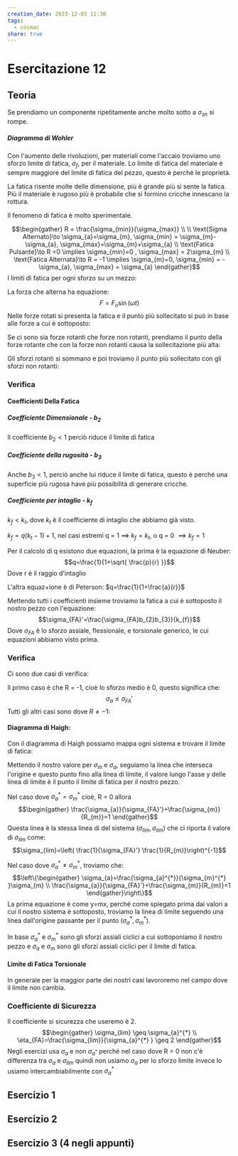 ```yaml
---
creation_date: 2023-12-03 11:38
tags:
  - cosmac
share: true
---
```

# Esercitazione 12

## Teoria

Se prendiamo un componente ripetitamente anche molto sotto a $\sigma_{sn}$ si rompe.
##### Diagramma di Wohler

<!Diagramma di Wohler>
Con l'aumento delle rivoluzioni, per materiali come l'accaio troviamo uno sforzo limite di fatica, $\sigma_{f}$, per il materiale. Lo limite di fatica del materiale è sempre maggiore del limite di fatica del pezzo, questo è perché le proprietà.

La fatica risente molte delle dimensione, più è grande più si sente la fatica. Più il materiale è rugoso più è probabile che si formino cricche innescano la rottura.

<!Diagramma sforzo alternato>

Il fenomeno di fatica è molto sperimentale.

$$\begin{gather}
R = \frac{\sigma_{min}}{\sigma_{max}} \\ \\
\text{Sigma Alternato}\to \sigma_{a}=\sigma_{m}, \sigma_{min} = \sigma_{m}-\sigma_{a}, \sigma_{max}=\sigma_{m}+\sigma_{a} \\
\text{Fatica Pulsante}\to R =0 \implies  \sigma_{min}=0 , \sigma_{max} = 2\sigma_{m} \\
\text{Fatica Alternata}\to R = -1 \implies  \sigma_{m}=0, \sigma_{min} = -\sigma_{a}, \sigma_{max} = \sigma_{a}
\end{gather}$$
I limiti di fatica per ogni sforzo su un mezzo:
<!Diagramma limite di fatica per ogni sforzo>

La forza che alterna ha equazione:
$$F = F_{o}\sin(\omega t)$$
Nelle forze rotati si presenta la fatica e il punto più sollecitato si può in base alle forze a cui è sottoposto:
<!Diagramma forze rotanti>

Se ci sono sia forze rotanti che forze non rotanti, prendiamo il punto della forze rotante che con la forze non rotanti causa la sollecitazione più alta:

<!Digramma forze rotanti e non-rotanti>

Gli sforzi rotanti si sommano e poi troviamo il punto più sollecitato con gli sforzi non rotanti:
<!Diagramma somma di rotanti>

### Verifica

#### Coefficienti Della Fatica

##### Coefficiente Dimensionale - $b_{2}$

Il coefficiente $b_{2} <1$ perciò riduce il limite di fatica

<!Diagramma b2>

##### Coefficiente della rugosità - $b_{3}$

Anche $b_{3}<1$, perciò anche lui riduce il limite di fatica, questo è perché una superficie più rugosa have più possibilità di generare cricche.

<!Diagramma b3>
##### Coefficiente per intaglio - $k_{f}$

$k_{f}<k_{t}$, dove $k_{t}$ è il coefficiente di intaglio che abbiamo già visto.

$k_{f}= q(k_{t}-1)+1$, nei casi estremi q = 1 $\implies$ $k_{f}=k_{t}$, o q = 0 $\implies k_{f}=1$

Per il calcolo di q esistono due equazioni, la prima è la equazione di Neuber:
$$q=\frac{1}{1+\sqrt{ \frac{p}{r} }}$$
Dove r è il raggio d'intaglio

<!Diagramma per Neuber>

L'altra equaz+ione è di Peterson: $q=\frac{1}{1+\frac{a}{r}}$
<!Diagramma per peterson>

Mettendo tutti i coefficienti insieme troviamo la fatica a cui è sottoposto il nostro pezzo con l'equazione:
$$\sigma_{FA}'=\frac{\sigma_{FA}b_{2}b_{3}}{k_{f}}$$
Dove $\sigma_{FA}$ è lo sforzo assiale, flessionale, e torsionale generico, le cui equazioni abbiamo visto prima.

### Verifica
Ci sono due casi di verifica:

Il primo caso è che R = -1, cioè lo sforzo medio è 0, questo significa che:
$$\sigma_{a}\leq\sigma_{FA}'$$
Tutti gli altri casi sono dove $R \neq -1$:

#### Diagramma di Haigh:

Con il diagramma di Haigh possiamo mappa ogni sistema e trovare il limite di fatica:
<!Diagramma di Haigh>

Mettendo il nostro valore per $\sigma_{m}$ e $\sigma_{a}$, seguiamo la linea che interseca l'origine e questo punto fino alla linea di limite, il valore lungo l'asse y delle linea di limite è il punto il limite di fatica per il nostro pezzo.

Nel caso dove $\sigma_{a}^{*}=\sigma_{m}^{*}$ cioè, R = 0 allora 
$$\begin{gather}
\frac{\sigma_{a}}{\sigma_{FA}'}+\frac{\sigma_{m}}{R_{m}}=1
\end{gather}$$
Questa linea è la stessa linea di del sistema $(\sigma_{lim},\sigma_{lim})$ che ci riporta il valore di $\sigma_{lim}$ come:
$$\sigma_{lim}=\left( \frac{1}{\sigma_{FA}'} \frac{1}{R_{m}}\right)^{-1}$$

Nel caso dove $\sigma_{a}^{*} \neq \sigma_{m}^{*}$, troviamo che:
$$\left\{\begin{gather}
\sigma_{a}=\frac{\sigma_{a}^{*}}{\sigma_{m}^{*} }\sigma_{m} \\
\frac{\sigma_{a}}{\sigma_{FA}'}+\frac{\sigma_{m}}{R_{m}}=1
\end{gather}\right\}$$
La prima equazione è come y=mx, perché come spiegato prima dai valori a cui il nostro sistema è sottoposto, troviamo la linea di limite seguendo una linea dall'origine passante per il punto $(\sigma _{a}^{*},\sigma_{m}^{*})$.

In base $\sigma_{a}^{*}$ e $\sigma_{m}^{*}$ sono gli sforzi assiali ciclici a cui sottoponiamo il nostro pezzo e $\sigma_{a}$ e $\sigma_{m}$ sono gli sforzi assiali ciclici per il limite di fatica.

#### Limite di Fatica Torsionale

<!Diagramma limite di fatica torsionale>

In generale per la maggior parte dei nostri casi lavororemo nel campo dove il limite non cambia.

### Coefficiente di Sicurezza

Il coefficiente si sicurezza che useremo è 2.
$$\begin{gather}
\sigma_{lim} \geq \sigma_{a}^{*}  \\
\eta_{FA}=\frac{\sigma_{lim}}{\sigma_{a}^{*} } \geq 2
\end{gather}$$
Negli esercizi usa $\sigma_{a}$ e non $\sigma_{a^{*}}$ perché nel caso dove R = 0 non c'è differenza tra $\sigma_{a}$ e $\sigma_{lim}$ quindi non usiamo $\sigma_{a}$ per lo sforzo limite invece lo usiamo intercambiabilmente con $\sigma_{a}^{*}$




## Esercizio 1

## Esercizio 2

## Esercizio 3 (4 negli appunti)